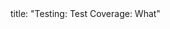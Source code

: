 <frontmatter>
title: "Testing: Test Coverage: What"
</frontmatter>

<include src="index-body.md" boilerplate />
